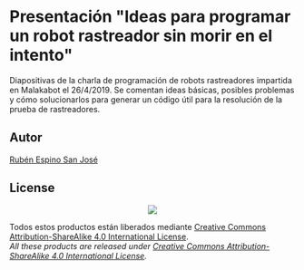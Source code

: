 # Presentación "Ideas para programar un robot rastreador sin morir en el intento"
Diapositivas de la charla de programación de robots rastreadores impartida en Malakabot el 26/4/2019.
Se comentan ideas básicas, posibles problemas y cómo solucionarlos para generar un código útil para la resolución de la prueba de rastreadores.

## Autor
[Rubén Espino San José](https://github.com/Resaj)

## License
<p align="center">
<img src="../license/by-sa.png" align = "center">
</p>

Todos estos productos están liberados mediante [Creative Commons Attribution-ShareAlike 4.0 International License](http://creativecommons.org/licenses/by-sa/4.0/).  
_All these products are released under [Creative Commons Attribution-ShareAlike 4.0 International License](http://creativecommons.org/licenses/by-sa/4.0/)._
